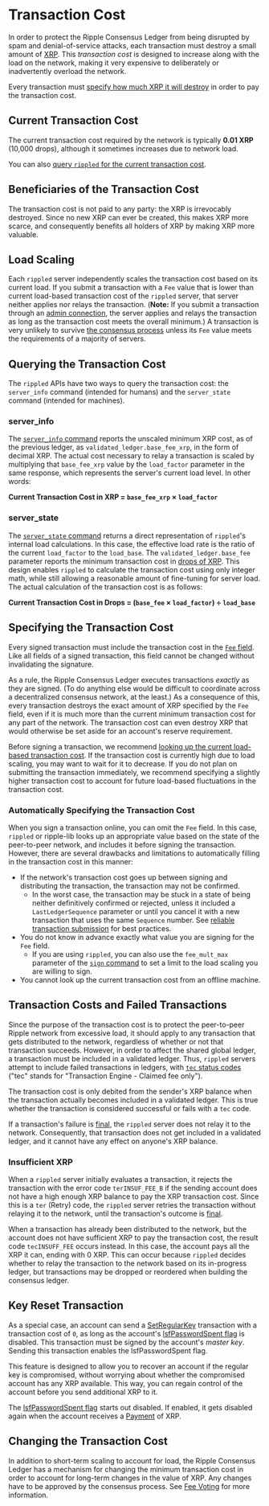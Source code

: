 # Transaction Cost #

In order to protect the Ripple Consensus Ledger from being disrupted by spam and denial-of-service attacks, each transaction must destroy a small amount of [XRP](https://ripple.com/knowledge_center/math-based-currency-2/). This _transaction cost_ is designed to increase along with the load on the network, making it very expensive to deliberately or inadvertently overload the network.

Every transaction must [specify how much XRP it will destroy](#specifying-the-transaction-cost) in order to pay the transaction cost.


## Current Transaction Cost ##

The current transaction cost required by the network is typically **0.01 XRP** (10,000 drops), although it sometimes increases due to network load.

You can also [query `rippled` for the current transaction cost](#querying-the-transaction-cost).


## Beneficiaries of the Transaction Cost ##

The transaction cost is not paid to any party: the XRP is irrevocably destroyed. Since no new XRP can ever be created, this makes XRP more scarce, and consequently benefits all holders of XRP by making XRP more valuable.


## Load Scaling ##

Each `rippled` server independently scales the transaction cost based on its current load. If you submit a transaction with a `Fee` value that is lower than current load-based transaction cost of the `rippled` server, that server neither applies nor relays the transaction. (**Note:** If you submit a transaction through an [admin connection](reference-rippled.html#connecting-to-rippled), the server applies and relays the transaction as long as the transaction cost meets the overall minimum.) A transaction is very unlikely to survive [the consensus process](https://ripple.com/knowledge_center/the-ripple-ledger-consensus-process/) unless its `Fee` value meets the requirements of a majority of servers.


## Querying the Transaction Cost ##

The `rippled` APIs have two ways to query the transaction cost: the `server_info` command (intended for humans) and the `server_state` command (intended for machines).

### server_info ###

The [`server_info` command](reference-rippled.html#server-info) reports the unscaled minimum XRP cost, as of the previous ledger, as `validated_ledger.base_fee_xrp`, in the form of decimal XRP. The actual cost necessary to relay a transaction is scaled by multiplying that `base_fee_xrp` value by the `load_factor` parameter in the same response, which represents the server's current load level. In other words:

**Current Transaction Cost in XRP = `base_fee_xrp` × `load_factor`**


### server_state ###

The [`server_state` command](reference-rippled.html#server-state) returns a direct representation of `rippled`'s internal load calculations. In this case, the effective load rate is the ratio of the current `load_factor` to the `load_base`. The `validated_ledger.base_fee` parameter reports the minimum transaction cost in [drops of XRP](reference-rippled.html#specifying-currency-amounts). This design enables `rippled` to calculate the transaction cost using only integer math, while still allowing a reasonable amount of fine-tuning for server load. The actual calculation of the transaction cost is as follows:

**Current Transaction Cost in Drops = (`base_fee` × `load_factor`) ÷ `load_base`**



## Specifying the Transaction Cost ##

Every signed transaction must include the transaction cost in the [`Fee` field](reference-transaction-format.html#common-fields). Like all fields of a signed transaction, this field cannot be changed without invalidating the signature.

As a rule, the Ripple Consensus Ledger executes transactions _exactly_ as they are signed. (To do anything else would be difficult to coordinate across a decentralized consensus network, at the least.) As a consequence of this, every transaction destroys the exact amount of XRP specified by the `Fee` field, even if it is much more than the current minimum transaction cost for any part of the network. The transaction cost can even destroy XRP that would otherwise be set aside for an account's reserve requirement.

Before signing a transaction, we recommend [looking up the current load-based transaction cost](#querying-the-transaction-cost). If the transaction cost is currently high due to load scaling, you may want to wait for it to decrease. If you do not plan on submitting the transaction immediately, we recommend specifying a slightly higher transaction cost to account for future load-based fluctuations in the transaction cost.


### Automatically Specifying the Transaction Cost ###

When you sign a transaction online, you can omit the `Fee` field. In this case, `rippled` or ripple-lib looks up an appropriate value based on the state of the peer-to-peer network, and includes it before signing the transaction. However, there are several drawbacks and limitations to automatically filling in the transaction cost in this manner:

* If the network's transaction cost goes up between signing and distributing the transaction, the transaction may not be confirmed.
    * In the worst case, the transaction may be stuck in a state of being neither definitively confirmed or rejected, unless it included a `LastLedgerSequence` parameter or until you cancel it with a new transaction that uses the same `Sequence` number. See [reliable transaction submission](tutorial-reliable-transaction-submission.html) for best practices.
* You do not know in advance exactly what value you are signing for the `Fee` field.
    * If you are using `rippled`, you can also use the `fee_mult_max` parameter of the [`sign` command](reference-rippled.html#sign) to set a limit to the load scaling you are willing to sign.
* You cannot look up the current transaction cost from an offline machine.



## Transaction Costs and Failed Transactions ##

Since the purpose of the transaction cost is to protect the peer-to-peer Ripple network from excessive load, it should apply to any transaction that gets distributed to the network, regardless of whether or not that transaction succeeds. However, in order to affect the shared global ledger, a transaction must be included in a validated ledger. Thus, `rippled` servers attempt to include failed transactions in ledgers, with [`tec` status codes](reference-transaction-format.html#result-categories) ("tec" stands for "Transaction Engine - Claimed fee only").

The transaction cost is only debited from the sender's XRP balance when the transaction actually becomes included in a validated ledger. This is true whether the transaction is considered successful or fails with a `tec` code.

If a transaction's failure is [final](reference-transaction-format.html#finality-of-results), the `rippled` server does not relay it to the network. Consequently, that transaction does not get included in a validated ledger, and it cannot have any effect on anyone's XRP balance.

### Insufficient XRP ###

When a `rippled` server initially evaluates a transaction, it rejects the transaction with the error code `terINSUF_FEE_B` if the sending account does not have a high enough XRP balance to pay the XRP transaction cost. Since this is a `ter` (Retry) code, the `rippled` server retries the transaction without relaying it to the network, until the transaction's outcome is [final](reference-transaction-format.html#finality-of-results).

When a transaction has already been distributed to the network, but the account does not have sufficient XRP to pay the transaction cost, the result code `tecINSUFF_FEE` occurs instead. In this case, the account pays all the XRP it can, ending with 0 XRP. This can occur because `rippled` decides whether to relay the transaction to the network based on its in-progress ledger, but transactions may be dropped or reordered when building the consensus ledger.


## Key Reset Transaction ##

As a special case, an account can send a [SetRegularKey](reference-transaction-format.html#setregularkey) transaction with a transaction cost of `0`, as long as the account's [lsfPasswordSpent flag](reference-ledger-format.html#accountroot-flags) is disabled. This transaction must be signed by the account's _master key_. Sending this transaction enables the lsfPasswordSpent flag.

This feature is designed to allow you to recover an account if the regular key is compromised, without worrying about whether the compromised account has any XRP available. This way, you can regain control of the account before you send additional XRP to it.

The [lsfPasswordSpent flag](reference-ledger-format.html#accountroot-flags) starts out disabled. If enabled, it gets disabled again when the account receives a [Payment](reference-transaction-format.html#payment) of XRP.


## Changing the Transaction Cost ##

In addition to short-term scaling to account for load, the Ripple Consensus Ledger has a mechanism for changing the minimum transaction cost in order to account for long-term changes in the value of XRP. Any changes have to be approved by the consensus process. See [Fee Voting](concept-fee-voting.html) for more information.
